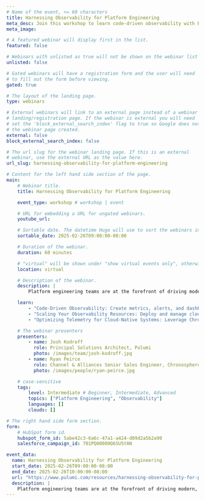 ```yaml
---
# Name of the event, <= 60 characters
title: Harnessing Observability for Platform Engineering
meta_desc: Join this workshop to learn code-driven observability with Pulumi and Chronosphere, automating metrics, alerts, and scaling cloud-native observability
meta_image:

# A featured webinar will display first in the list.
featured: false

# Webinars with unlisted as true will not be shown on the webinar list
unlisted: false

# Gated webinars will have a registration form and the user will need
# to fill out the form before viewing.
gated: true

# The layout of the landing page.
type: webinars

# External webinars will link to an external page instead of a webinar
# landing/registration page. If the webinar is external you will need
# set the 'block_external_search_index' flag to true so Google does not index
# the webinar page created.
external: false
block_external_search_index: false

# The url slug for the webinar landing page. If this is an external
# webinar, use the external URL as the value here.
url_slug: harnessing-observability-for-platform-engineering

# Content for the left hand side section of the page.
main:
    # Webinar title.
    title: Harnessing Observability for Platform Engineering

    event_type: workshop # workshop | event

    # URL for embedding a URL for ungated webinars.
    youtube_url:

    # Sortable date. The datetime Hugo will use to sort the webinars in date order.
    sortable_date: 2025-02-26T09:00:00-08:00

    # Duration of the webinar.
    duration: 60 minutes

    # "virtual" will be shown under "show virtual events only", otherwise shown as City, State (seattle, wa)
    location: virtual

    # Description of the webinar.
    description: |
        Platform engineering teams are at the forefront of driving modern, scalable infrastructure, where observability plays a crucial role. As systems grow increasingly complex, ensuring their health and performance can be challenging, but it doesn’t have to be! With Chronosphere and Pulumi, teams are equipped to define observability as code, staying ahead of issues, reducing resource sprawl, and delivering reliable systems at scale.

    learn:
        - "Code-Driven Observability: Create metrics, alerts, and dashboards as code to automate your observability solution, making it efficient and repeatable."
        - "Scaling Your Observability Resources: Deploy and manage cloud-native applications with Pulumi incorporating observability from Day 1 to achieve operational excellence."
        - "Optimizing Telemetry for Cloud-Native Systems: Leverage Chronosphere’s advanced capabilities to reduce noise, prioritize critical signals, and enhance system visibility."

    # The webinar presenters
    presenters:
        - name: Josh Kodroff
          role: Principal Solutions Architect, Pulumi
          photo: /images/team/josh-kodroff.jpg
        - name: Ryan Peirce
          role: Channel & Alliances Senior Sales Engineer, Chronosphere
          photo: /images/people/ryan-peirce.jpg

    # case-sensitive
    tags:
        level: Intermediate # Beginner, Intermediate, Advanced
        topics: ["Platform Engineering", "Observability"]
        languages: []
        clouds: []

# The right hand side form section.
form:
    # HubSpot form id.
    hubspot_form_id: 5abe42c3-6a6c-47a1-a424-d09d2a5b2a90
    salesforce_campaign_id: 701PQ00000Q6SU5YAN

event_data:
  name: Harnessing Observability for Platform Engineering
  start_date: 2025-02-26T09:00:00-08:00
  end_date: 2025-02-26T10:00:00-08:00
  url: "https://www.pulumi.com/resources/harnessing-observability-for-platform-engineering/"
  description: |
    Platform engineering teams are at the forefront of driving modern, scalable infrastructure, where observability plays a crucial role. As systems grow increasingly complex, ensuring their health and performance can be challenging, but it doesn’t have to be! With Chronosphere and Pulumi, teams are equipped to define observability as code, staying ahead of issues, reducing resource sprawl, and delivering reliable systems at scale.
---
```

